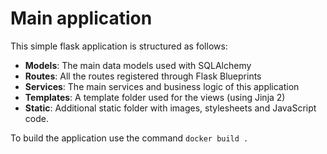 # Main application
This simple flask application is structured as follows:

- **Models**: The main data models used with SQLAlchemy
- **Routes**: All the routes registered through Flask Blueprints
- **Services**: The main services and business logic of this application
- **Templates**: A template folder used for the views (using Jinja 2)
- **Static**: Additional static folder with images, stylesheets and JavaScript code.

To build the application use the command `docker build .`